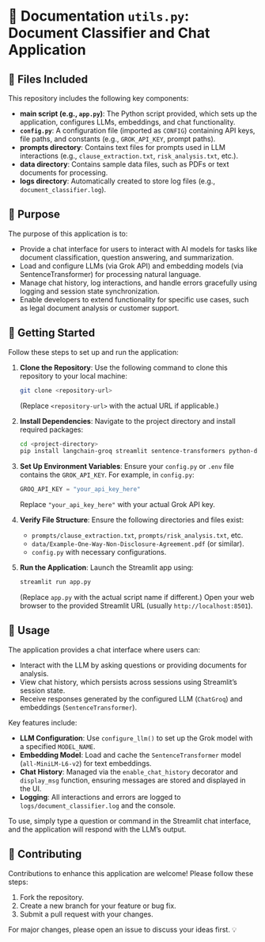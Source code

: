 # 📑 Documentation `utils.py`: Document Classifier and Chat Application

## 📂 Files Included

This repository includes the following key components:

- **main script (e.g., `app.py`)**: The Python script provided, which sets up the application, configures LLMs, embeddings, and chat functionality.
- **`config.py`**: A configuration file (imported as `CONFIG`) containing API keys, file paths, and constants (e.g., `GROK_API_KEY`, prompt paths).
- **prompts directory**: Contains text files for prompts used in LLM interactions (e.g., `clause_extraction.txt`, `risk_analysis.txt`, etc.).
- **data directory**: Contains sample data files, such as PDFs or text documents for processing.
- **logs directory**: Automatically created to store log files (e.g., `document_classifier.log`).

## 🎯 Purpose

The purpose of this application is to:

- Provide a chat interface for users to interact with AI models for tasks like document classification, question answering, and summarization.
- Load and configure LLMs (via Grok API) and embedding models (via SentenceTransformer) for processing natural language.
- Manage chat history, log interactions, and handle errors gracefully using logging and session state synchronization.
- Enable developers to extend functionality for specific use cases, such as legal document analysis or customer support.

## 🚀 Getting Started

Follow these steps to set up and run the application:

1. **Clone the Repository**:
   Use the following command to clone this repository to your local machine:
   ```bash
   git clone <repository-url>
   ```
   (Replace `<repository-url>` with the actual URL if applicable.)

2. **Install Dependencies**:
   Navigate to the project directory and install required packages:
   ```bash
   cd <project-directory>
   pip install langchain-groq streamlit sentence-transformers python-dotenv
   ```

3. **Set Up Environment Variables**:
   Ensure your `config.py` or `.env` file contains the `GROK_API_KEY`. For example, in `config.py`:
   ```python
   GROQ_API_KEY = "your_api_key_here"
   ```
   Replace `"your_api_key_here"` with your actual Grok API key.

4. **Verify File Structure**:
   Ensure the following directories and files exist:
   - `prompts/clause_extraction.txt`, `prompts/risk_analysis.txt`, etc.
   - `data/Example-One-Way-Non-Disclosure-Agreement.pdf` (or similar).
   - `config.py` with necessary configurations.

5. **Run the Application**:
   Launch the Streamlit app using:
   ```bash
   streamlit run app.py
   ```
   (Replace `app.py` with the actual script name if different.) Open your web browser to the provided Streamlit URL (usually `http://localhost:8501`).

## 📝 Usage

The application provides a chat interface where users can:

- Interact with the LLM by asking questions or providing documents for analysis.
- View chat history, which persists across sessions using Streamlit’s session state.
- Receive responses generated by the configured LLM (`ChatGroq`) and embeddings (`SentenceTransformer`).

Key features include:

- **LLM Configuration**: Use `configure_llm()` to set up the Grok model with a specified `MODEL_NAME`.
- **Embedding Model**: Load and cache the `SentenceTransformer` model (`all-MiniLM-L6-v2`) for text embeddings.
- **Chat History**: Managed via the `enable_chat_history` decorator and `display_msg` function, ensuring messages are stored and displayed in the UI.
- **Logging**: All interactions and errors are logged to `logs/document_classifier.log` and the console.

To use, simply type a question or command in the Streamlit chat interface, and the application will respond with the LLM’s output.

## 🤝 Contributing

Contributions to enhance this application are welcome! Please follow these steps:

1. Fork the repository.
2. Create a new branch for your feature or bug fix.
3. Submit a pull request with your changes.

For major changes, please open an issue to discuss your ideas first. 💡